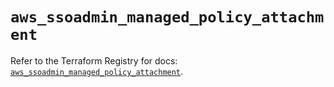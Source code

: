# `aws_ssoadmin_managed_policy_attachment`

Refer to the Terraform Registry for docs: [`aws_ssoadmin_managed_policy_attachment`](https://registry.terraform.io/providers/hashicorp/aws/3.76.1/docs/resources/ssoadmin_managed_policy_attachment).
